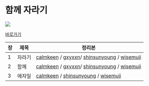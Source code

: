 # 함께 자라기

![](http://image.yes24.com/goods/67350256/800x0)

[바로가기](https://book.naver.com/bookdb/book_detail.nhn?bid=14341885)



| 장   | 제목   | 정리본                                                       |
| ---- | ------ | ------------------------------------------------------------ |
| 1    | 자라기 | [calmkeen](https://github.com/Coveong/reading-books-for-programmers/blob/main/%ED%95%A8%EA%BB%98%20%EC%9E%90%EB%9D%BC%EA%B8%B0/01%EC%9E%A5.%20%EC%9E%90%EB%9D%BC%EA%B8%B0/calmkeen.md) / [gxyxxn](https://github.com/Coveong/reading-books-for-programmers/blob/main/%ED%95%A8%EA%BB%98%20%EC%9E%90%EB%9D%BC%EA%B8%B0/01%EC%9E%A5.%20%EC%9E%90%EB%9D%BC%EA%B8%B0/gxyxxn.md)/ [shinsunyoung](https://github.com/Coveong/reading-books-for-programmers/blob/main/%ED%95%A8%EA%BB%98%20%EC%9E%90%EB%9D%BC%EA%B8%B0/01%EC%9E%A5.%20%EC%9E%90%EB%9D%BC%EA%B8%B0/shinsunyoung.md) /  [wisemuji](https://github.com/Coveong/reading-books-for-programmers/blob/main/%ED%95%A8%EA%BB%98%20%EC%9E%90%EB%9D%BC%EA%B8%B0/01%EC%9E%A5.%20%EC%9E%90%EB%9D%BC%EA%B8%B0/wisemuji.md) |
| 2    | 함께   | [calmkeen](https://github.com/Coveong/reading-books-for-programmers/blob/main/%ED%95%A8%EA%BB%98%20%EC%9E%90%EB%9D%BC%EA%B8%B0/02%EC%9E%A5.%20%ED%95%A8%EA%BB%98/calmkeen.md) / [gxyxxn](https://github.com/Coveong/reading-books-for-programmers/blob/main/%ED%95%A8%EA%BB%98%20%EC%9E%90%EB%9D%BC%EA%B8%B0/02%EC%9E%A5.%20%ED%95%A8%EA%BB%98/gxyxxn.md)/ [shinsunyoung](https://github.com/Coveong/reading-books-for-programmers/blob/main/%ED%95%A8%EA%BB%98%20%EC%9E%90%EB%9D%BC%EA%B8%B0/02%EC%9E%A5.%20%ED%95%A8%EA%BB%98/shinsunyoung.md) /  [wisemuji](https://github.com/Coveong/reading-books-for-programmers/blob/main/%ED%95%A8%EA%BB%98%20%EC%9E%90%EB%9D%BC%EA%B8%B0/02%EC%9E%A5.%20%ED%95%A8%EA%BB%98/wisemuji.md) |
| 3    | 애자일 | [calmkeen](https://github.com/Coveong/reading-books-for-programmers/blob/main/%ED%95%A8%EA%BB%98%20%EC%9E%90%EB%9D%BC%EA%B8%B0/03%EC%9E%A5.%20%EC%95%A0%EC%9E%90%EC%9D%BC/calmkeen.md) / [shinsunyoung](https://github.com/Coveong/reading-books-for-programmers/blob/main/%ED%95%A8%EA%BB%98%20%EC%9E%90%EB%9D%BC%EA%B8%B0/03%EC%9E%A5.%20%EC%95%A0%EC%9E%90%EC%9D%BC/shinsunyoung.md) /  [wisemuji](https://github.com/Coveong/reading-books-for-programmers/blob/main/%ED%95%A8%EA%BB%98%20%EC%9E%90%EB%9D%BC%EA%B8%B0/03%EC%9E%A5.%20%EC%95%A0%EC%9E%90%EC%9D%BC/wisemuji.md) |